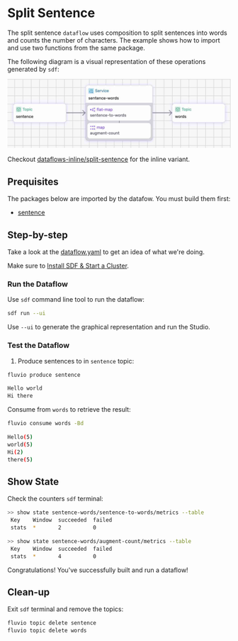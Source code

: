 # Split Sentence

The split sentence `dataflow` uses composition to split sentences into words and counts the number of characters.
The example shows how to import and use two functions from the same package.

The following diagram is a visual representation of these operations generated by `sdf`:

<p align="center">
 <img width="650" src="img/split-sentence.jpg">
</p>

Checkout [dataflows-inline/split-sentence] for the inline variant.

## Prequisites

The packages below are imported by the datafow. You must build them first:
  * [sentence]


## Step-by-step

Take a look at the [dataflow.yaml](./dataflow.yaml) to get an idea of what we're doing.

Make sure to [Install SDF & Start a Cluster].


### Run the Dataflow

Use `sdf` command line tool to run the dataflow:

```bash
sdf run --ui
```

Use `--ui` to generate the graphical representation and run the Studio.


### Test the Dataflow

1. Produce sentences to in `sentence` topic:

```bash
fluvio produce sentence
```

```bash
Hello world
Hi there
```

Consume from `words` to retrieve the result:

```bash
fluvio consume words -Bd
```

```bash
Hello(5)
world(5)
Hi(2)
there(5)
```

## Show State

Check the counters `sdf` terminal:

```bash
>> show state sentence-words/sentence-to-words/metrics --table
 Key    Window  succeeded  failed
 stats  *       2          0
```

```bash
>> show state sentence-words/augment-count/metrics --table
 Key    Window  succeeded  failed
 stats  *       4          0
```

Congratulations! You've successfully built and run a dataflow!


## Clean-up

Exit `sdf` terminal and remove the topics:

```bash
fluvio topic delete sentence
fluvio topic delete words
```

[dataflows-inline/split-sentence]: ../../dataflows-inline/split-sentence
[Install SDF & Start a Cluster]: /README.MD#prerequisites
[sentence]: ./packages/sentence
